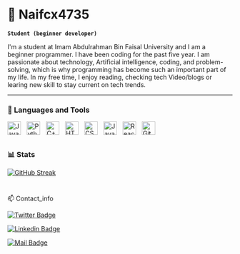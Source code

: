 # 🤖 Naifcx4735

**`Student (beginner developer)`**

I'm a student at Imam Abdulrahman Bin Faisal University and I am a beginner programmer. I have been coding for the past five year. I am passionate about technology, Artificial intelligence, coding, and problem-solving, which is why programming has become such an important part of my life. In my free time, I enjoy reading, checking tech Video/blogs or learing new skill to stay current on tech trends.

   <p align="left">
    
   </p>

---

### 🧰 Languages and Tools

<img align="left" alt="Java" width="30px" style="padding-right:10px;" src="https://cdn.jsdelivr.net/gh/devicons/devicon/icons/java/java-original.svg"/>
<img align="left" alt="Python" width="30px" style="padding-right:10px;" src="https://cdn.jsdelivr.net/gh/devicons/devicon/icons/python/python-plain.svg" />
<img align="left" alt="C++" width="30px" style="padding-right:10px;" src="https://cdn.jsdelivr.net/gh/devicons/devicon/icons/cplusplus/cplusplus-line.svg" />

<img align="left" alt="HTML" width="30px" style="padding-right:10px;" src="https://cdn.jsdelivr.net/gh/devicons/devicon/icons/html5/html5-plain.svg" />
<img align="left" alt="CSS" width="30px" style="padding-right:10px;" src="https://cdn.jsdelivr.net/gh/devicons/devicon/icons/css3/css3-plain.svg" />
<img align="left" alt="JavaScript" width="30px" style="padding-right:10px;" src="https://cdn.jsdelivr.net/gh/devicons/devicon/icons/javascript/javascript-plain.svg" />
<img align="left" alt="React" width="30px" style="padding-right:10px;" src="https://cdn.jsdelivr.net/gh/devicons/devicon/icons/react/react-original.svg" />

<img align="left" alt="GitHub" width="30px" style="padding-right:10px;" src="https://cdn.jsdelivr.net/gh/devicons/devicon/icons/github/github-original.svg" />

#

<br />

### 📊 Stats

[![GitHub Streak](http://github-readme-streak-stats.herokuapp.com?user=Naifcx47350&theme=dark&background=000000)](https://git.io/streak-stats)

#
:mailbox: Contact_info

[![Twitter Badge](https://img.shields.io/badge/-@Naif4735-1ca0f1?style=flat&labelColor=1ca0f1&logo=twitter&logoColor=white&link=https://twitter.com/Naif4735)](https://twitter.com/Naif4735) 

[![Linkedin Badge](https://img.shields.io/badge/-Naif/S-0e76a8?style=flat&labelColor=0e76a8&logo=linkedin&logoColor=white)](https://www.linkedin.com/in/naif-alsahabi-085720249/)

[![Mail Badge](https://img.shields.io/badge/-Naif4735-c0392b?style=flat&labelColor=c0392b&logo=gmail&logoColor=white)](mailto:Naif4735@gmail.com)
